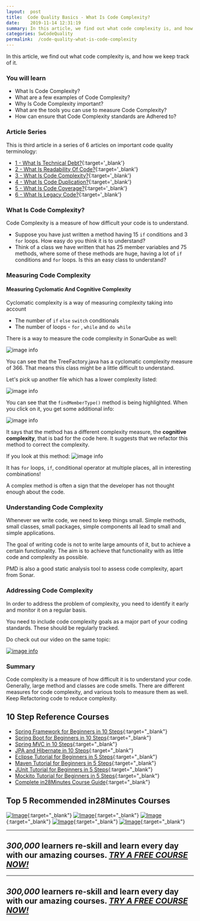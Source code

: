 ```yaml
---
layout:  post
title:  Code Quality Basics - What Is Code Complexity?
date:    2019-11-14 12:31:19
summary: In this article, we find out what code complexity is, and how we keep track of it.
categories: SwCodeQuality
permalink:  /code-quality-what-is-code-complexity
---
```


In this article, we find out what code complexity is, and how we keep track of it.

### You will learn
- What Is Code Complexity?
- What are a few examples of Code Complexity?
- Why Is Code Complexity important?
- What are the tools you can use to measure Code Complexity?
- How can ensure that Code Complexity standards are Adhered to?

### Article Series

This is third article in a series of 6 articles on important code quality terminology:
- [1 - What Is Technical Debt?](/introduction-to-technical-debt){:target='_blank'}
- [2 - What Is Readability Of Code?](/code-quality-basics-introduction-to-readability-of-code){:target='_blank'}
- [3 - What Is Code Complexity?](/code-quality-what-is-code-complexity){:target='_blank'}
- [4 - What Is Code Duplication?](/code-quality-what-is-code-duplication){:target='_blank'}
- [5 - What Is Code Coverage?](/code-quality-what-is-code-coverage){:target='_blank'}
- [6 - What Is Legacy Code?](/introduction-to-legacy-code){:target='_blank'}


### What Is Code Complexity?

Code Complexity is a measure of how difficult your code is to understand. 

* Suppose you have just written a method having 15 ```if``` conditions and 3 ```for``` loops. How easy do you think it is to understand? 
* Think of a class we have written that has 25 member variables and 75 methods, where some of these methods are huge, having a lot of ```if``` conditions and ```for``` loops. Is this an easy class to understand?

### Measuring Code Complexity

#### Measuring Cyclomatic And Cognitive Complexity

Cyclomatic complexity is a way of measuring complexity taking into account
* The number of ```if``` ```else``` ```switch``` conditionals
* The number of loops - ```for``` , ```while``` and ```do while``` 

There is a way to measure the code complexity in SonarQube as well:

![image info](images/Capture-075-02.png)

You can see that the TreeFactory.java has a cyclomatic complexity measure of 366. That means this class might be a little difficult to understand. 

Let's pick up another file which has a lower complexity listed:

![image info](images/Capture-075-03.png)

You can see that the ```findMemberType()``` method is being highlighted. When you click on it, you get some additional info:

![image info](images/Capture-075-04.png)

It says that the method has a different complexity measure, the **cognitive complexity**, that is bad for the code here. It suggests that we refactor this method to correct the complexity. 

If you look at this method:
![image info](images/Capture-075-05.png)

It has ```for``` loops, ```if```, conditional operator at multiple places, all in interesting combinations! 

A complex method is often a sign that the developer has not thought enough about the code.   

### Understanding Code Complexity

Whenever we write code, we need to keep things small. Simple methods, small classes, small packages, simple components all lead to small and simple applications. 

The goal of writing code is not to write large amounts of it, but to achieve a certain functionality. The aim is to achieve that functionality with as little code and complexity as possible. 

PMD is also a good static analysis tool to assess code complexity, apart from Sonar.

### Addressing Code Complexity

In order to address the problem of complexity, you need to identify it early and monitor it on a regular basis.

You need to include code complexity goals as a major part of your coding standards. These should be regularly tracked.

Do check out our video on the same topic:

[![image info](images/Capture-075-01.png)](https://www.youtube.com/watch?v=cE44izR3A5E)

### Summary

Code complexity is a measure of how difficult it is to understand your code. Generally, large method and classes are code smells. There are different measures for code complexity, and various tools to measure them as well. Keep Refactoring code to reduce complexity.


## 10 Step Reference Courses

- [Spring Framework for Beginners in 10 Steps](https://courses.in28minutes.com/p/spring-framework-for-beginners){:target="_blank"}
- [Spring Boot for Beginners in 10 Steps](https://courses.in28minutes.com/p/spring-boot-for-beginners-in-10-steps){:target="_blank"}
- [Spring MVC in 10 Steps](https://www.youtube.com/watch?v=BjNhGaZDr0Y){:target="_blank"}
- [JPA and Hibernate in 10 Steps](https://courses.in28minutes.com/p/jpa-and-hibernate-tutorial-for-beginners-with-spring-boot){:target="_blank"}
- [Eclipse Tutorial for Beginners in 5 Steps](https://courses.in28minutes.com/p/eclipse-tutorial-for-beginners){:target="_blank"}
- [Maven Tutorial for Beginners in 5 Steps](https://courses.in28minutes.com/p/maven-tutorial-for-beginners-in-5-steps){:target="_blank"}
- [JUnit Tutorial for Beginners in 5 Steps](https://courses.in28minutes.com/p/junit-tutorial-for-beginners){:target="_blank"}
- [Mockito Tutorial for Beginners in 5 Steps](https://courses.in28minutes.com/p/mockito-for-beginner-in-5-steps){:target="_blank"}
- [Complete in28Minutes Course Guide](https://courses.in28minutes.com/p/in28minutes-course-guide){:target="_blank"}

## Top 5 Recommended in28Minutes Courses
[![Image](/images/Course-Go-Full-Stack-With-Spring-Boot-and-React.png "Go Full Stack with Spring Boot and React")](https://www.udemy.com/course/full-stack-application-with-spring-boot-and-react/?couponCode=NOVEMBER-2019){:target="_blank"}
[![Image](/images/Course-Master-Microservices-with-Spring-Boot-and-Spring-Cloud.png "Master Microservices with Spring Boot and Spring Cloud")](https://www.udemy.com/course/microservices-with-spring-boot-and-spring-cloud/?couponCode=NOVEMBER-2019){:target="_blank"}
[![Image](/images/Course-Spring-Framework-Master-Class---Beginner-to-Expert.png "Spring Master Class - Beginner to Expert")](https://www.udemy.com/course/spring-tutorial-for-beginners/?couponCode=NOVEMBER-2019){:target="_blank"}
[![Image](/images/Course-KubernetesCrashCourse.png "Kubernetes Crash Course for Java Spring Boot Developers")](https://www.udemy.com/course/kubernetes-crash-course-for-java-developers/?couponCode=NOVEMBER-2019){:target="_blank"}
[![Image](/images/Course-DockerCrashCourseForJavaSpringBootDevelopers.png "Docker Crash Course for Java Spring Boot Developers")](https://www.udemy.com/course/docker-course-with-java-and-spring-boot-for-beginners/?couponCode=NOVEMBER-2019){:target="_blank"}

---
***300,000*** learners re-skill and learn every day with our amazing courses. ***[TRY A FREE COURSE NOW!](https://rebrand.ly/in28minutes-try-free-course)***
---

---
***300,000*** learners re-skill and learn every day with our amazing courses. ***[TRY A FREE COURSE NOW!](https://rebrand.ly/in28minutes-try-free-course)***
---




